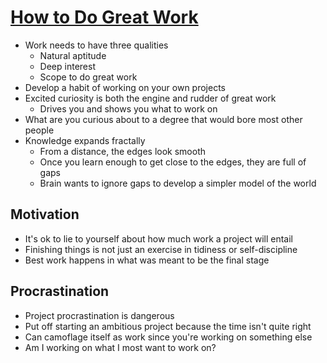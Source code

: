# [How to Do Great Work](http://paulgraham.com/greatwork.html)

* Work needs to have three qualities
  * Natural aptitude
  * Deep interest
  * Scope to do great work
* Develop a habit of working on your own projects
* Excited curiosity is both the engine and rudder of great work
  * Drives you and shows you what to work on
* What are you curious about to a degree that would bore most other people
* Knowledge expands fractally
  * From a distance, the edges look smooth
  * Once you learn enough to get close to the edges, they are full of gaps
  * Brain wants to ignore gaps to develop a simpler model of the world

## Motivation
* It's ok to lie to yourself about how much work a project will entail
* Finishing things is not just an exercise in tidiness or self-discipline
 * Best work happens in what was meant to be the final stage

## Procrastination

* Project procrastination is dangerous
* Put off starting an ambitious project because the time isn't quite right
* Can camoflage itself as work since you're working on something else
* Am I working on what I most want to work on?
